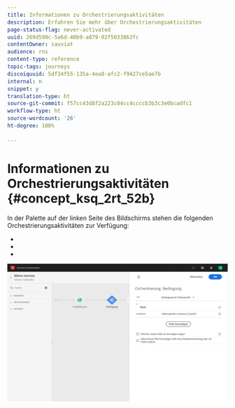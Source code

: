 ```yaml
---
title: Informationen zu Orchestrierungsaktivitäten
description: Erfahren Sie mehr über Orchestrierungsaktivitäten
page-status-flag: never-activated
uuid: 269d590c-5a6d-40b9-a879-02f5033863fc
contentOwner: sauviat
audience: rns
content-type: reference
topic-tags: journeys
discoiquuid: 5df34f55-135a-4ea8-afc2-f9427ce5ae7b
internal: n
snippet: y
translation-type: ht
source-git-commit: f57cc43d8f2a223c04cc4ccccb3b3c3e0bcadfc1
workflow-type: ht
source-wordcount: '26'
ht-degree: 100%

---
```



# Informationen zu Orchestrierungsaktivitäten {#concept_ksq_2rt_52b}

In der Palette auf der linken Seite des Bildschirms stehen die folgenden Orchestrierungsaktivitäten zur Verfügung:

* [](../building-journeys/condition-activity.md)
* [](../building-journeys/end-activity.md)
* [](../building-journeys/wait-activity.md)

![](../assets/journey49.png)
